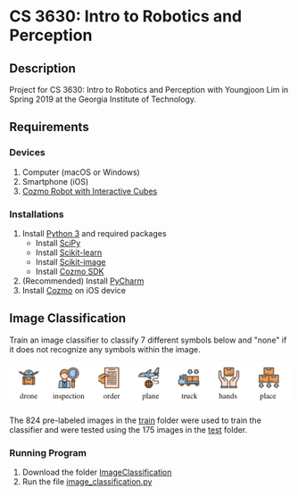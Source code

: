 # CS 3630: Intro to Robotics and Perception
## Description
Project for CS 3630: Intro to Robotics and Perception with Youngjoon Lim in Spring 2019 at the Georgia Institute of Technology.

## Requirements
### Devices
1. Computer (macOS or Windows)
2. Smartphone (iOS)
3. [Cozmo Robot with Interactive Cubes](https://anki.com/en-us/cozmo/shop-now.html)

### Installations
1. Install [Python 3](https://www.python.org/downloads/) and required packages
   - Install [SciPy](https://scipy.org/install.html)
   - Install [Scikit-learn](https://scikit-learn.org/stable/install.html)
   - Install [Scikit-image](http://scikit-image.org/docs/dev/install.html)
   - Install [Cozmo SDK](http://cozmosdk.anki.com/docs/)
2. (Recommended) Install [PyCharm](https://www.jetbrains.com/pycharm/download)
3. Install [Cozmo](https://apps.apple.com/us/app/cozmo/id1154282030) on iOS device

## Image Classification
Train an image classifier to classify 7 different symbols below and "none" if it does not recognize any symbols within the image.

<img src="images/symbols.PNG" width="600">

The 824 pre-labeled images in the [train](ImageClassification/train/) folder were used to train the classifier and were tested using the 175 images in the [test](ImageClassification/test/) folder.

### Running Program
1. Download the folder [ImageClassification](ImageClassification/)
2. Run the file [image_classification.py](ImageClassification/image_classification.py)
